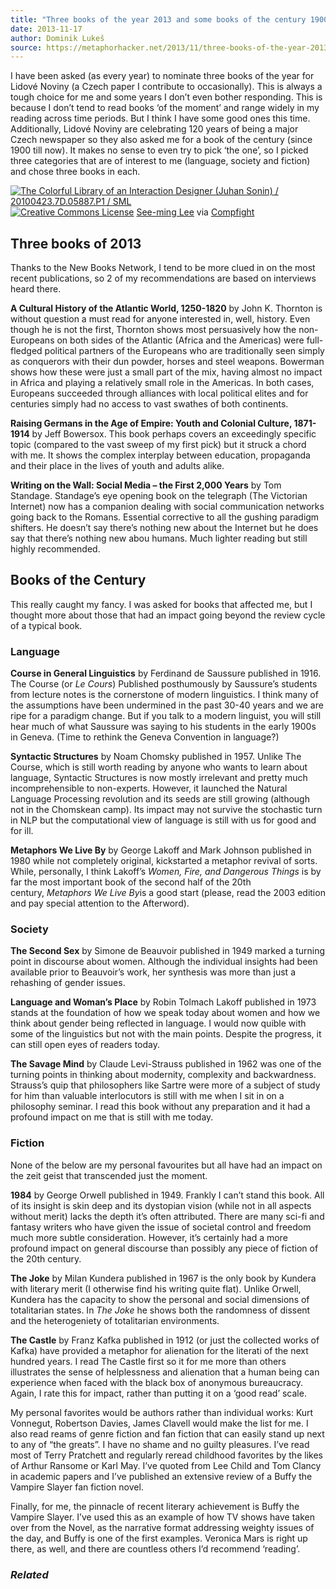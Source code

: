```yaml
---
title: "Three books of the year 2013 and some books of the century 1900-2013"
date: 2013-11-17
author: Dominik Lukeš
source: https://metaphorhacker.net/2013/11/three-books-of-the-year-2013-and-some-books-of-the-century-1900-2013
---
```


I have been asked (as every year) to nominate three books of the year for Lidové Noviny (a Czech paper I contribute to occasionally). This is always a tough choice for me and some years I don’t even bother responding. This is because I don’t tend to read books ‘of the moment’ and range widely in my reading across time periods. But I think I have some good ones this time. Additionally, Lidové Noviny are celebrating 120 years of being a major Czech newspaper so they also asked me for a book of the century (since 1900 till now). It makes no sense to even try to pick ‘the one’, so I picked three categories that are of interest to me (language, society and fiction) and chose three books in each.

[![The Colorful Library of an Interaction Designer (Juhan Sonin) / 20100423.7D.05887.P1 / SML](http://farm5.staticflickr.com/4025/4556156477_c21fa939a8_b.jpg "The Colorful Library of an Interaction Designer (Juhan Sonin) / 20100423.7D.05887.P1 / SML")](http://www.flickr.com/photos/48973657@N00/4556156477/ "The Colorful Library of an Interaction Designer (Juhan Sonin) / 20100423.7D.05887.P1 / SML")[![Creative Commons License](http://metaphorhacker.techczech.net/wp-content/plugins/compfight/images/cc.png "Creative Commons License")](http://creativecommons.org/licenses/by/2.0/ "Attribution License") [See-ming Lee](http://www.flickr.com/photos/48973657@N00/4556156477/ "See-ming Lee") via [Compfight](http://www.compfight.com/ "Compfight")

Three books of 2013
-------------------

Thanks to the New Books Network, I tend to be more clued in on the most recent publications, so 2 of my recommendations are based on interviews heard there.

**A Cultural History of the Atlantic World, 1250-1820** by John K. Thornton is without question a must read for anyone interested in, well, history. Even though he is not the first, Thornton shows most persuasively how the non-Europeans on both sides of the Atlantic (Africa and the Americas) were full-fledged political partners of the Europeans who are traditionally seen simply as conquerors with their dun powder, horses and steel weapons. Bowerman shows how these were just a small part of the mix, having almost no impact in Africa and playing a relatively small role in the Americas. In both cases, Europeans succeeded through alliances with local political elites and for centuries simply had no access to vast swathes of both continents.

**Raising Germans in the Age of Empire: Youth and Colonial Culture, 1871-1914** by Jeff Bowersox. This book perhaps covers an exceedingly specific topic (compared to the vast sweep of my first pick) but it struck a chord with me. It shows the complex interplay between education, propaganda and their place in the lives of youth and adults alike.

**Writing on the Wall: Social Media – the First 2,000 Years** by Tom Standage. Standage’s eye opening book on the telegraph (The Victorian Internet) now has a companion dealing with social communication networks going back to the Romans. Essential corrective to all the gushing paradigm shifters. He doesn’t say there’s nothing new about the Internet but he does say that there’s nothing new abou humans. Much lighter reading but still highly recommended.

Books of the Century
--------------------

This really caught my fancy. I was asked for books that affected me, but I thought more about those that had an impact going beyond the review cycle of a typical book.

### Language

**Course in General Linguistics** by Ferdinand de Saussure published in 1916. The Course (or *Le Cours*) Published posthumously by Saussure’s students from lecture notes is the cornerstone of modern linguistics. I think many of the assumptions have been undermined in the past 30-40 years and we are ripe for a paradigm change. But if you talk to a modern linguist, you will still hear much of what Saussure was saying to his students in the early 1900s in Geneva. (Time to rethink the Geneva Convention in language?)

**Syntactic Structures** by Noam Chomsky published in 1957. Unlike The Course, which is still worth reading by anyone who wants to learn about language, Syntactic Structures is now mostly irrelevant and pretty much incomprehensible to non-experts. However, it launched the Natural Language Processing revolution and its seeds are still growing (although not in the Chomskean camp). Its impact may not survive the stochastic turn in NLP but the computational view of language is still with us for good and for ill.

**Metaphors We Live By** by George Lakoff and Mark Johnson published in 1980 while not completely original, kickstarted a metaphor revival of sorts. While, personally, I think Lakoff’s *Women, Fire, and Dangerous Things* is by far the most important book of the second half of the 20th century, *Metaphors We Live By*is a good start (please, read the 2003 edition and pay special attention to the Afterword).

### Society

**The Second Sex** by Simone de Beauvoir published in 1949 marked a turning point in discourse about women. Although the individual insights had been available prior to Beauvoir’s work, her synthesis was more than just a rehashing of gender issues.

**Language and Woman’s Place** by Robin Tolmach Lakoff published in 1973 stands at the foundation of how we speak today about women and how we think about gender being reflected in language. I would now quible with some of the linguistics but not with the main points. Despite the progress, it can still open eyes of readers today.

**The Savage Mind** by Claude Levi-Strauss published in 1962 was one of the turning points in thinking about modernity, complexity and backwardness. Strauss’s quip that philosophers like Sartre were more of a subject of study for him than valuable interlocutors is still with me when I sit in on a philosophy seminar. I read this book without any preparation and it had a profound impact on me that is still with me today.

### Fiction

None of the below are my personal favourites but all have had an impact on the zeit geist that transcended just the moment.

**1984** by George Orwell published in 1949. Frankly I can’t stand this book. All of its insight is skin deep and its dystopian vision (while not in all aspects without merit) lacks the depth it’s often attributed. There are many sci-fi and fantasy writers who have given the issue of societal control and freedom much more subtle consideration. However, it’s certainly had a more profound impact on general discourse than possibly any piece of fiction of the 20th century.

**The Joke** by Milan Kundera published in 1967 is the only book by Kundera with literary merit (I otherwise find his writing quite flat). Unlike Orwell, Kundera has the capacity to show the personal and social dimensions of totalitarian states. In *The Joke* he shows both the randomness of dissent and the heterogeniety of totalitarian environments.

**The Castle** by Franz Kafka published in 1912 (or just the collected works of Kafka) have provided a metaphor for alienation for the literati of the next hundred years. I read The Castle first so it for me more than others illustrates the sense of helplessness and alienation that a human being can experience when faced with the black box of anonymous bureaucracy. Again, I rate this for impact, rather than putting it on a ‘good read’ scale.

My personal favorites would be authors rather than individual works: Kurt Vonnegut, Robertson Davies, James Clavell would make the list for me. I also read reams of genre fiction and fan fiction that can easily stand up next to any of “the greats”. I have no shame and no guilty pleasures. I’ve read most of Terry Pratchett and regularly reread childhood favorites by the likes of Arthur Ransome or Karl May. I’ve quoted from Lee Child and Tom Clancy in academic papers and I’ve published an extensive review of a Buffy the Vampire Slayer fan fiction novel.

Finally, for me, the pinnacle of recent literary achievement is Buffy the Vampire Slayer. I’ve used this as an example of how TV shows have taken over from the Novel, as the narrative format addressing weighty issues of the day, and Buffy is one of the first examples. Veronica Mars is right up there, as well, and there are countless others I’d recommend ‘reading’.

### *Related*